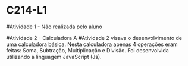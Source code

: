 # C214-L1

#Atividade 1 - Não realizada pelo aluno

#Atividade 2 - Calculadora
A #Atividade 2 visava o desenvolvimento de uma calculadora básica.
Nesta calculadora apenas 4 operações eram feitas: Soma, Subtração, Multiplicação e Divisão.
Foi desenvolvida utilizando a linguagem JavaScript (Js).
